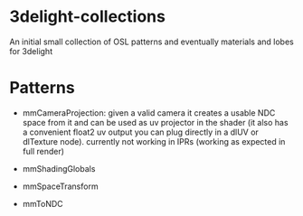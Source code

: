 # 3delight-collections
An initial small collection of OSL patterns and eventually materials and lobes for 3delight

# Patterns

- mmCameraProjection:
given a valid camera it creates a usable NDC space from it and can be used as uv projector in the shader (it also has a convenient float2 uv output you can plug directly in a dlUV or dlTexture node). currently not working in IPRs (working as expected in full render)
    
- mmShadingGlobals
- mmSpaceTransform
- mmToNDC
